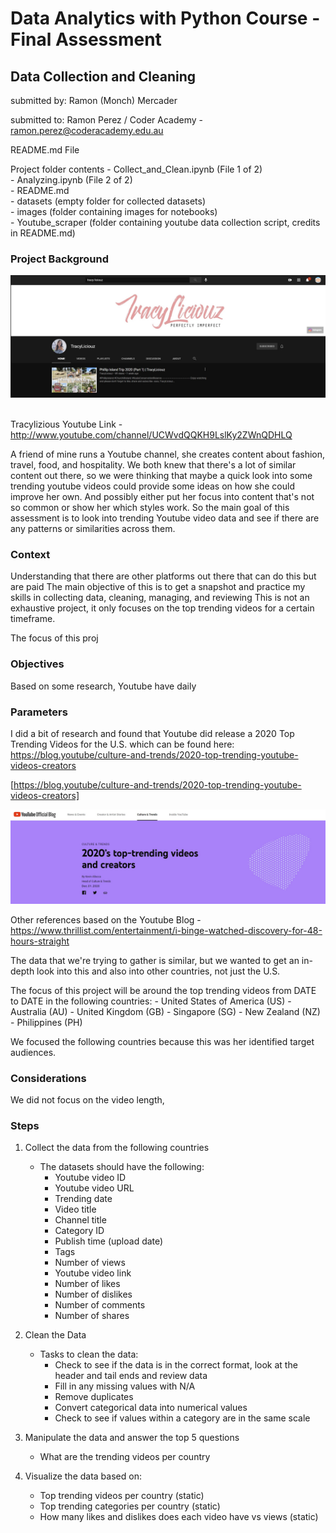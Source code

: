 # Data Analytics with Python Course - Final Assessment
## Data Collection and Cleaning
submitted by: Ramon (Monch) Mercader

submitted to: Ramon Perez / Coder Academy - ramon.perez@coderacademy.edu.au

README.md File

Project folder contents
    - Collect_and_Clean.ipynb (File 1 of 2)<br>
    - Analyzing.ipynb (File 2 of 2)<br>
    - README.md<br>
    - datasets (empty folder for collected datasets)<br>
    - images (folder containing images for notebooks)<br>
    - Youtube_scraper (folder containing youtube data collection script, credits in README.md)<br>
    
### Project Background

<div>
<img src="images/01_tracyliciouz_YTchannel.jpg", alt="Tracy's Youtube Channel", width="600"/>
</div>
<br>

Tracylizious Youtube Link - <a href="https://www.youtube.com/channel/UCWvdQQKH9LslKy2ZWnQDHLQ">http://www.youtube.com/channel/UCWvdQQKH9LslKy2ZWnQDHLQ<a/>
    
A friend of mine runs a Youtube channel, she creates content about fashion, travel, food, and hospitality. We both knew that there's a lot of similar content out there, so we were thinking that maybe a quick look into some trending youtube videos could provide some ideas on how she could improve her own. And possibly either put her focus into content that's not so common or show her which styles work.  So the main goal of this assessment is to look into trending Youtube video data and see if there are any patterns or similarities across them. 


### Context

Understanding that there are other platforms out there that can do this but are paid
The main objective of this is to get a snapshot and practice my skills in collecting data, cleaning, managing, and reviewing
This is not an exhaustive project, it only focuses on the top trending videos for a certain timeframe. 

The focus of this proj

### Objectives

Based on some research, Youtube have daily

### Parameters

I did a bit of research and found that Youtube did release a 2020 Top Trending Videos for the U.S. which can be found here:
https://blog.youtube/culture-and-trends/2020-top-trending-youtube-videos-creators

[https://blog.youtube/culture-and-trends/2020-top-trending-youtube-videos-creators]

<img src="images/00_Youtube_2020_Top_trending_vids.jpg" width="1000">

Other references based on the Youtube Blog - https://www.thrillist.com/entertainment/i-binge-watched-discovery-for-48-hours-straight


The data that we're trying to gather is similar, but we wanted to get an in-depth look into this and also into other countries, not just the U.S. 

The focus of this project will be around the top trending videos from DATE to DATE in the following countries:
    - United States of America (US)
    - Australia (AU)
    - United Kingdom (GB)
    - Singapore (SG)
    - New Zealand (NZ)
    - Philippines (PH)

We focused the following countries because this was her identified target audiences. 
    
### Considerations

We did not focus on the video length, 

    
### Steps
1. Collect the data from the following countries
    - The datasets should have the following: 
        - Youtube video ID
        - Youtube video URL
        - Trending date
        - Video title
        - Channel title
        - Category ID
        - Publish time (upload date)
        - Tags
        - Number of views
        - Youtube video link
        - Number of likes
        - Number of dislikes
        - Number of comments
        - Number of shares

2. Clean the Data
    - Tasks to clean the data:
        - Check to see if the data is in the correct format, look at the header and tail ends and review data
        - Fill in any missing values with N/A
        - Remove duplicates
        - Convert categorical data into numerical values
        - Check to see if values within a category are in the same scale

3. Manipulate the data and answer the top 5 questions
   - What are the trending videos per country
   
4. Visualize the data based on:
   - Top trending videos per country (static)
   - Top trending categories per country (static)
   - How many likes and dislikes does each video have vs views (static)
    

